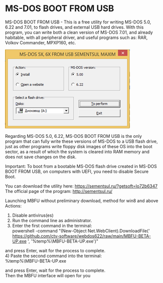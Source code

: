 # MS-DOS BOOT FROM USB
MS-DOS BOOT FROM USB - This is a free utility for writing MS-DOS 5.0, 6.22 and 7.01, to flash drives, and external USB hard drives.
With this program, you can write both a clean version of MS-DOS 7.01, and already habitable, with all peripheral driver, and useful programs such as: RAR, Volkov Commander, MPXP160, etc.

![Screnshot](https://github.com/ctv-software/MBFU/blob/main/MBFU56EN.png)

Regarding MS-DOS 5.0, 6.22, MS-DOS BOOT FROM USB is the only program that can fully write these versions of MS-DOS to a USB flash drive, just as other programs write floppy disk images of these OS into the boot sector, as a result of which the system is cleared into RAM memory and does not save changes on the disk.

Important:
To boot from a bootable MS-DOS flash drive created in MS-DOS BOOT FROM USB, on computers with UEFI, you need to disable Secure Boot.

You can download the utility here: https://sementsul.ru/?getsoft=lo72b6347<br />
The official page of the program: http://sementsul.ru/<br />


Launching MBFU without preliminary download, method for win8 and above<br />
Actions:<br />
1) Disable antivirus(es)<br />
2) Run the command line as administrator.<br />
3) Enter the first command in the terminal:<br />
powershell -command "(New-Object Net.WebClient).DownloadFile(' https://github.com/ctv-software/webdos622/raw/main/MBFU-BETA-UP.exe ', '%temp%\MBFU-BETA-UP.exe')"<br />

and press Enter, wait for the process to complete.<br />
4) Paste the second command into the terminal:<br />
%temp%\MBFU-BETA-UP.exe<br />

and press Enter, wait for the process to complete.<br />
Then the MBFU interface will open for you<br />
